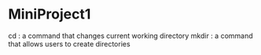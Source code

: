 # MiniProject1
cd
 : a command that changes current working directory
mkdir
 : a command that allows users to create directories
